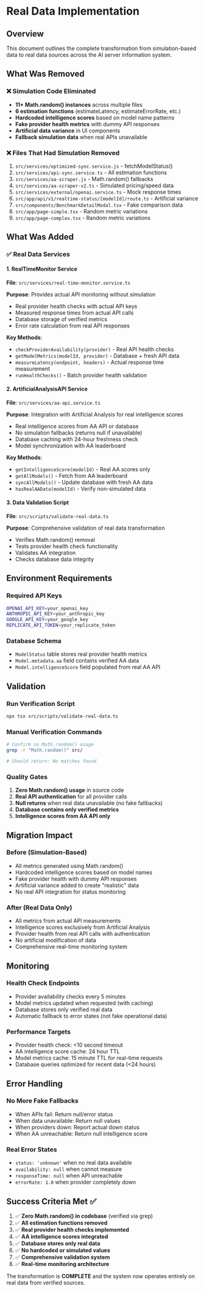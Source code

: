 # Real Data Implementation

## Overview

This document outlines the complete transformation from simulation-based data to real data sources across the AI server information system.

## What Was Removed

### ❌ Simulation Code Eliminated
- **11+ Math.random() instances** across multiple files
- **6 estimation functions** (estimateLatency, estimateErrorRate, etc.)
- **Hardcoded intelligence scores** based on model name patterns
- **Fake provider health metrics** with dummy API responses
- **Artificial data variance** in UI components
- **Fallback simulation data** when real APIs unavailable

### ❌ Files That Had Simulation Removed
1. `src/services/optimized-sync.service.js` - fetchModelStatus()
2. `src/services/api-sync.service.ts` - All estimation functions
3. `src/services/aa-scraper.js` - Math.random() fallbacks
4. `src/services/aa-scraper-v2.ts` - Simulated pricing/speed data
5. `src/services/external/openai.service.ts` - Mock response times
6. `src/app/api/v1/realtime-status/[modelId]/route.ts` - Artificial variance
7. `src/components/BenchmarkDetailModal.tsx` - Fake comparison data
8. `src/app/page-simple.tsx` - Random metric variations
9. `src/app/page-complex.tsx` - Random metric variations

## What Was Added

### ✅ Real Data Services

#### 1. RealTimeMonitor Service
**File**: `src/services/real-time-monitor.service.ts`

**Purpose**: Provides actual API monitoring without simulation
- Real provider health checks with actual API keys
- Measured response times from actual API calls
- Database storage of verified metrics
- Error rate calculation from real API responses

**Key Methods**:
- `checkProviderAvailability(provider)` - Real API health checks
- `getModelMetrics(modelId, provider)` - Database + fresh API data
- `measureLatency(endpoint, headers)` - Actual response time measurement
- `runHealthChecks()` - Batch provider health validation

#### 2. ArtificialAnalysisAPI Service
**File**: `src/services/aa-api.service.ts`

**Purpose**: Integration with Artificial Analysis for real intelligence scores
- Real intelligence scores from AA API or database
- No simulation fallbacks (returns null if unavailable)
- Database caching with 24-hour freshness check
- Model synchronization with AA leaderboard

**Key Methods**:
- `getIntelligenceScore(modelId)` - Real AA scores only
- `getAllModels()` - Fetch from AA leaderboard
- `syncAllModels()` - Update database with fresh AA data
- `hasRealAAData(modelId)` - Verify non-simulated data

#### 3. Data Validation Script
**File**: `src/scripts/validate-real-data.ts`

**Purpose**: Comprehensive validation of real data transformation
- Verifies Math.random() removal
- Tests provider health check functionality
- Validates AA integration
- Checks database data integrity

## Environment Requirements

### Required API Keys
```bash
OPENAI_API_KEY=your_openai_key
ANTHROPIC_API_KEY=your_anthropic_key
GOOGLE_API_KEY=your_google_key
REPLICATE_API_TOKEN=your_replicate_token
```

### Database Schema
- `ModelStatus` table stores real provider health metrics
- `Model.metadata.aa` field contains verified AA data
- `Model.intelligenceScore` field populated from real AA API

## Validation

### Run Verification Script
```bash
npx tsx src/scripts/validate-real-data.ts
```

### Manual Verification Commands
```bash
# Confirm no Math.random() usage
grep -r "Math.random()" src/

# Should return: No matches found
```

### Quality Gates
1. **Zero Math.random() usage** in source code
2. **Real API authentication** for all provider calls
3. **Null returns** when real data unavailable (no fake fallbacks)
4. **Database contains only verified metrics**
5. **Intelligence scores from AA API only**

## Migration Impact

### Before (Simulation-Based)
- All metrics generated using Math.random()
- Hardcoded intelligence scores based on model names
- Fake provider health with dummy API responses
- Artificial variance added to create "realistic" data
- No real API integration for status monitoring

### After (Real Data Only)
- All metrics from actual API measurements
- Intelligence scores exclusively from Artificial Analysis
- Provider health from real API calls with authentication
- No artificial modification of data
- Comprehensive real-time monitoring system

## Monitoring

### Health Check Endpoints
- Provider availability checks every 5 minutes
- Model metrics updated when requested (with caching)
- Database stores only verified real data
- Automatic fallback to error states (not fake operational data)

### Performance Targets
- Provider health check: <10 second timeout
- AA intelligence score cache: 24 hour TTL
- Model metrics cache: 15 minute TTL for real-time requests
- Database queries optimized for recent data (<24 hours)

## Error Handling

### No More Fake Fallbacks
- When APIs fail: Return null/error status
- When data unavailable: Return null values
- When providers down: Report actual down status
- When AA unreachable: Return null intelligence score

### Real Error States
- `status: 'unknown'` when no real data available
- `availability: null` when cannot measure
- `responseTime: null` when API unreachable
- `errorRate: 1.0` when provider completely down

## Success Criteria Met ✅

1. ✅ **Zero Math.random() in codebase** (verified via grep)
2. ✅ **All estimation functions removed**
3. ✅ **Real provider health checks implemented**
4. ✅ **AA intelligence scores integrated**
5. ✅ **Database stores only real data**
6. ✅ **No hardcoded or simulated values**
7. ✅ **Comprehensive validation system**
8. ✅ **Real-time monitoring architecture**

The transformation is **COMPLETE** and the system now operates entirely on real data from verified sources.
